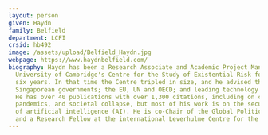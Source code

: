 ```yaml
---
layout: person
given: Haydn
family: Belfield
department: LCFI
crsid: hb492
image: /assets/upload/Belfield_Haydn.jpg
webpage: https://www.haydnbelfield.com/
biography: Haydn has been a Research Associate and Academic Project Manager at the
  University of Cambridge's Centre for the Study of Existential Risk for the past
  six years. In that time the Centre tripled in size, and he advised the UK, US, and
  Singaporean governments; the EU, UN and OECD; and leading technology companies.
  He has over 40 publications with over 1,300 citations, including on climate change,
  pandemics, and societal collapse, but most of his work is on the security implications
  of artificial intelligence (AI). He is co-Chair of the Global Politics of AI Project
  and a Research Fellow at the international Leverhulme Centre for the Future of Intelligence.
---
```

